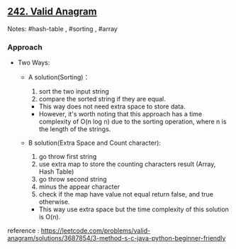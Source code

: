 <h2><a href="https://leetcode.com/problems/valid-anagram/">242. Valid Anagram</a></h2>

Notes: #hash-table , #sorting , #array 

### Approach
- Two Ways:
  - A solution(Sorting)：
    1. sort the two input string
    2. compare the sorted string if they are equal.

    - This way does not need extra space to store data.
    - However, it's worth noting that this approach has a time complexity of O(n log n) due to the sorting operation, where n is the length of the strings.
  - B solution(Extra Space and Count character):
    1. go throw first string
    2. use extra map to store the counting characters result (Array, Hash Table)
    3. go throw second string
    4. minus the appear character
    5. check if the map have value not equal return false, and true otherwise.
    
    - This way use extra space but the time complexity of this solution is O(n).
  
reference : https://leetcode.com/problems/valid-anagram/solutions/3687854/3-method-s-c-java-python-beginner-friendly